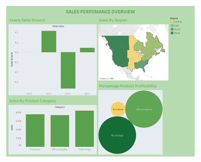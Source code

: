 
![Alt text](https://github.com/paulet-art/Visualisations/blob/main/Tableau/Sales%20Overview%20(Superstore)/Dashboard%201.png)

